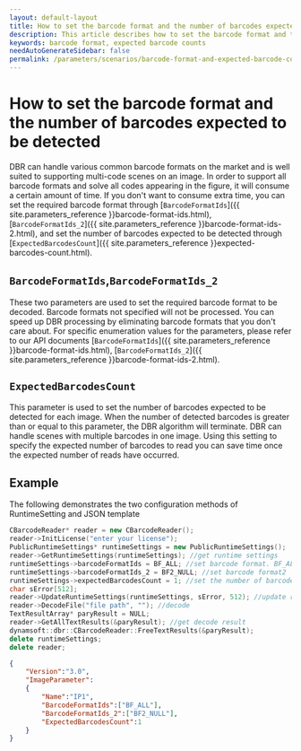 ```yaml
---   
layout: default-layout
title: How to set the barcode format and the number of barcodes expected to be detected 
description: This article describes how to set the barcode format and the number of barcodes expected to be detected, and the effect of these settings.
keywords: barcode format, expected barcode counts
needAutoGenerateSidebar: false
permalink: /parameters/scenarios/barcode-format-and-expected-barcode-counts.html
---
```


# How to set the barcode format and the number of barcodes expected to be detected 

DBR can handle various common barcode formats on the market and is well suited to supporting multi-code scenes on an image. In order to support all barcode formats and solve all codes appearing in the figure, it will consume a certain amount of time. If you don't want to consume extra time, you can set the required barcode format through [`BarcodeFormatIds`]({{ site.parameters_reference }}barcode-format-ids.html), [`BarcodeFormatIds_2`]({{ site.parameters_reference }}barcode-format-ids-2.html), and set the number of barcodes expected to be detected through  [`ExpectedBarcodesCount`]({{ site.parameters_reference }}expected-barcodes-count.html). 

## `BarcodeFormatIds`,`BarcodeFormatIds_2`

These two parameters are used to set the required barcode format to be decoded. Barcode formats not specified will not be processed. You can speed up DBR processing by eliminating barcode formats that you don't care about. For specific enumeration values for the parameters, please refer to our API documents [`BarcodeFormatIds`]({{ site.parameters_reference }}barcode-format-ids.html), [`BarcodeFormatIds_2`]({{ site.parameters_reference }}barcode-format-ids-2.html).


## `ExpectedBarcodesCount`

This parameter is used to set the number of barcodes expected to be detected for each image. When the number of detected barcodes is greater than or equal to this parameter, the DBR algorithm will terminate. DBR can handle scenes with multiple barcodes in one image. Using this setting to specify the expected number of barcodes to read you can save time once the expected number of reads have occurred.

## Example 

The following demonstrates the two configuration methods of RuntimeSetting and JSON template 

```c++
CBarcodeReader* reader = new CBarcodeReader();   
reader->InitLicense("enter your license");  
PublicRuntimeSettings* runtimeSettings = new PublicRuntimeSettings();   
reader->GetRuntimeSettings(runtimeSettings); //get runtime settings 
runtimeSettings->barcodeFormatIds = BF_ALL; //set barcode format. BF_ALL means all barcode formats   
runtimeSettings->barcodeFormatIds_2 = BF2_NULL; //set barcode format2   
runtimeSettings->expectedBarcodesCount = 1; //set the number of barcodes expected to be detected to 1  
char sError[512];   
reader->UpdateRuntimeSettings(runtimeSettings, sError, 512); //update runtime settings 
reader->DecodeFile("file path", ""); //decode  
TextResultArray* paryResult = NULL;   
reader->GetAllTextResults(&paryResult); //get decode result 
dynamsoft::dbr::CBarcodeReader::FreeTextResults(&paryResult);   
delete runtimeSettings;   
delete reader;  
```

```json
{    
    "Version":"3.0",    
    "ImageParameter":    
    {    
        "Name":"IP1",    
        "BarcodeFormatIds":["BF_ALL"],
        "BarcodeFormatIds_2":["BF2_NULL"],        
        "ExpectedBarcodesCount":1
    }    
}   
```


